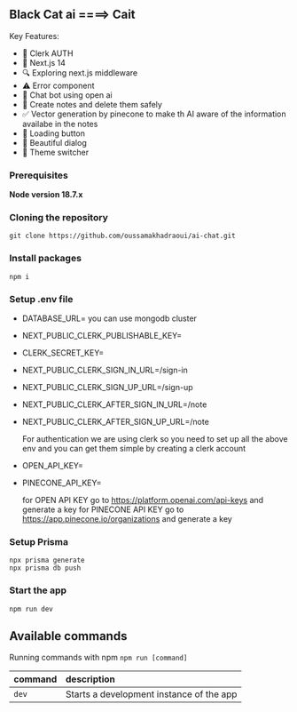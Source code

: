 
## Black Cat ai ====> Cait

Key Features:
- 🔐 Clerk AUTH 
- 🚀 Next.js 14 
- 🔍 Exploring next.js middleware
- ⚠️ Error component
- 🔑 Chat bot using open ai
- 📧 Create notes and delete them safely
- ✅ Vector generation by pinecone to make th AI aware of the information availabe in the notes
- 🔘 Loading button
- 🚪 Beautiful dialog
- 🚧 Theme switcher

### Prerequisites

**Node version 18.7.x**

### Cloning the repository

```shell
git clone https://github.com/oussamakhadraoui/ai-chat.git
```

### Install packages

```shell
npm i
```

### Setup .env file


- DATABASE_URL= you can use mongodb cluster 

- NEXT_PUBLIC_CLERK_PUBLISHABLE_KEY=
  
- CLERK_SECRET_KEY=
  
- NEXT_PUBLIC_CLERK_SIGN_IN_URL=/sign-in
  
- NEXT_PUBLIC_CLERK_SIGN_UP_URL=/sign-up
  
- NEXT_PUBLIC_CLERK_AFTER_SIGN_IN_URL=/note

- NEXT_PUBLIC_CLERK_AFTER_SIGN_UP_URL=/note

  For authentication we are using clerk so you need to set up all the above env and you can get them simple by creating a clerk account



- OPEN_API_KEY=
- PINECONE_API_KEY=

  for OPEN API KEY go to https://platform.openai.com/api-keys and generate a key
  for PINECONE API KEY go to https://app.pinecone.io/organizations and generate a key


### Setup Prisma
```shell
npx prisma generate
npx prisma db push
```

### Start the app

```shell
npm run dev
```

## Available commands

Running commands with npm `npm run [command]`

| command         | description                              |
| :-------------- | :--------------------------------------- |
| `dev`           | Starts a development instance of the app |



